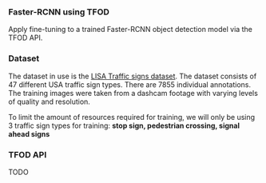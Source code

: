 ### Faster-RCNN using TFOD

[LISA Traffic signs dataset]: http://cvrr.ucsd.edu/LISA/lisa-traffic-sign-dataset.html


Apply fine-tuning to a trained Faster-RCNN object detection model via the TFOD API.


### Dataset

The dataset in use is the [LISA Traffic signs dataset]. The dataset consists of 47 different USA traffic sign types. There are 7855 individual annotations. The training images were taken from a dashcam footage with varying levels of quality and resolution.

To limit the amount of resources required for training, we will only be using 3 traffic sign types for training: **stop sign, pedestrian crossing, signal ahead signs**


### TFOD API

TODO
